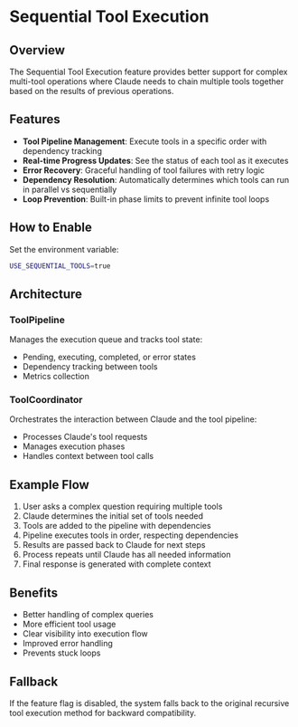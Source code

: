 # Sequential Tool Execution

## Overview

The Sequential Tool Execution feature provides better support for complex multi-tool operations where Claude needs to chain multiple tools together based on the results of previous operations.

## Features

- **Tool Pipeline Management**: Execute tools in a specific order with dependency tracking
- **Real-time Progress Updates**: See the status of each tool as it executes
- **Error Recovery**: Graceful handling of tool failures with retry logic
- **Dependency Resolution**: Automatically determines which tools can run in parallel vs sequentially
- **Loop Prevention**: Built-in phase limits to prevent infinite tool loops

## How to Enable

Set the environment variable:

```bash
USE_SEQUENTIAL_TOOLS=true
```

## Architecture

### ToolPipeline

Manages the execution queue and tracks tool state:
- Pending, executing, completed, or error states
- Dependency tracking between tools
- Metrics collection

### ToolCoordinator

Orchestrates the interaction between Claude and the tool pipeline:
- Processes Claude's tool requests
- Manages execution phases
- Handles context between tool calls

## Example Flow

1. User asks a complex question requiring multiple tools
2. Claude determines the initial set of tools needed
3. Tools are added to the pipeline with dependencies
4. Pipeline executes tools in order, respecting dependencies
5. Results are passed back to Claude for next steps
6. Process repeats until Claude has all needed information
7. Final response is generated with complete context

## Benefits

- Better handling of complex queries
- More efficient tool usage
- Clear visibility into execution flow
- Improved error handling
- Prevents stuck loops

## Fallback

If the feature flag is disabled, the system falls back to the original recursive tool execution method for backward compatibility.